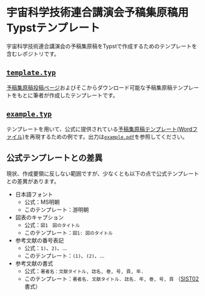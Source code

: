# 宇宙科学技術連合講演会予稿集原稿用Typstテンプレート

宇宙科学技術連合講演会の予稿集原稿をTypstで作成するためのテンプレートを含むレポジトリです。

## [`template.typ`](template.typ)

[予稿集原稿投稿ページ](https://smartconf.jp/content/ukaren68/abstructionupload)およびそこからダウンロード可能な予稿集原稿テンプレートをもとに筆者が作成したテンプレートです。

## [`example.typ`](example.typ)

テンプレートを用いて、公式に提供されている[予稿集原稿テンプレート(Wordファイル)](https://pcojapan-online.com/uploads/Paper_Sample68.docx)を再現するための例です。出力は[`example.pdf`](example.pdf)を参照してください。

## 公式テンプレートとの差異

現状、作成要領に反しない範囲ですが、少なくとも以下の点で公式テンプレートとの差異があります。

- 日本語フォント
    - 公式：MS明朝
    - このテンプレート：游明朝
- 図表のキャプション
    - 公式：`図1　図のタイトル`
    - このテンプレート：`図1: 図のタイトル`
- 参考文献の番号表記
    - 公式：`1)`、`2)`、...
    - このテンプレート：`(1)`、`(2)`、...
- 参考文献の書式
    - 公式：`著者名：文献タイトル, 誌名, 巻, 号, 頁, 年.`
    - このテンプレート：`著者名. 文献タイトル. 誌名. 年, 巻, 号, 頁` （[SIST02](https://warp.ndl.go.jp/info:ndljp/pid/12003258/jipsti.jst.go.jp/sist/handbook/sist02_2007/main.htm)書式）

